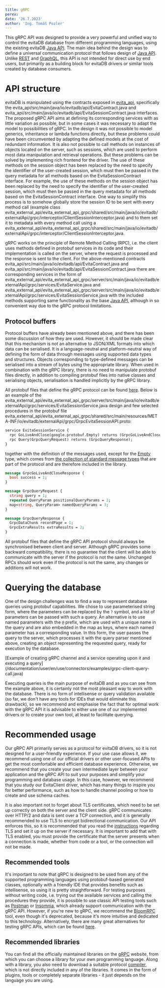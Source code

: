 ```yaml
---
title: gRPC
perex:
date: '26.7.2023'
author: 'Ing. Tomáš Pozler'
---
```


This gRPC API was designed to provide a very powerful and unified way to control the evitaDB database from different programming languages, using the existing evitaDB [Java API](https://github.com/FgForrest/evitaDB/tree/dev/evita_api/src/main/java/io/evitadb/api). 
The main idea behind the design was to define a universal communication protocol that follows design of [Java API](https://github.com/FgForrest/evitaDB/tree/dev/evita_api/src/main/java/io/evitadb/api).
Unlike [REST](./rest.md) and [GraphQL](./graphql.md), this API is not intended for direct use by end users, but primarily as a building block for evitaDB drivers or similar tools created by database consumers.

# API structure
evitaDB is manipulated using the contracts exposed in [evita_api](https://github.com/FgForrest/evitaDB/tree/dev/evita_api/src/main/java/io/evitadb/api), specifically the <SourceClass>evita_api/src/main/java/io/evitadb/api/EvitaContract.java</SourceClass> and <SourceClass>evita_api/src/main/java/io/evitadb/api/EvitaSessionContract.java</SourceClass> interfaces. 
The proposed gRPC API aims at defining its corresponding services with as little variation as possible, but in some cases it was necessary to adapt the model to possibilities of gRPC. 
In the design it was not possible to model generics, inheritance or lambda functions directly, but these problems could have been circumvented by adapting the defined models at the cost of redundant information. 
It is also not possible to call methods on instances of objects located on the server, such as sessions, which are used to perform most data manipulation and retrieval operations. 
But these problems can be solved by implementing rich frontend for the driver.
The use of these methods on the session object has been replaced by the need to specify the identifier of the user-created session, which must then be passed in the query metadata for all methods based on the EvitaSessionContract interface.
For example, the use of these methods on the session object has been replaced by the need to specify the identifier of the user-created session, which must then be passed in the query metadata for all methods based on the EvitaSessionContract interface. 
One way to simplify this process is to somehow globally store the session ID to be sent with every method call (example class <SourceClass>evita_external_api/evita_external_api_grpc/shared/src/main/java/io/evitadb/externalApi/grpc/interceptor/ClientSessionInterceptor.java</SourceClass>) and to them set it to metadata with every method call using a <SourceClass>evita_external_api/evita_external_api_grpc/shared/src/main/java/io/evitadb/externalApi/grpc/interceptor/ClientSessionInterceptor.java</SourceClass>.

gRPC works on the principle of Remote Method Calling (RPC), i.e. the client uses methods defined in protobuf services in its code and their implementation is called on the server, where the request is processed and the response is sent to the client. 
For the above-mentioned contracts <SourceClass>evita_api/src/main/java/io/evitadb/api/EvitaContract.java</SourceClass> and <SourceClass>evita_api/src/main/java/io/evitadb/api/EvitaSessionContract.java</SourceClass> there are corresponding services in the form of <SourceClass>evita_external_api/evita_external_api_grpc/server/src/main/java/io/evitadb/externalApi/grpc/services/EvitaService.java</SourceClass> and <SourceClass>evita_external_api/evita_external_api_grpc/server/src/main/java/io/evitadb/externalApi/grpc/services/EvitaSessionService.java</SourceClass> with the included methods supporting same functionality as the base [Java API](https://github.com/FgForrest/evitaDB/tree/dev/evita_api/src/main/java/io/evitadb/api), although in so convenient way due to the gRPC protocol limitations.

## Protocol buffers
Protocol buffers have already been mentioned above, and there has been some discussion of how they are used. 
However, it should be made clear that this mechanism is not an alternative to JSON/XML formats into which data can be serialised. 
It is a language-neutral and platform-neutral way of defining the form of data through messages using supported data types and structures. 
Objects corresponding to type-defined messages can be serialised into a stream of bytes using the appropriate library. 
When used in combination with the gRPC library, there is no need to manipulate protobuf files directly, in addition to compiling protobuf files into native classes and serialising objects, serialisation is handled implicitly by the gRPC library.

All protobuf files that define the gRPC protocol can be found [here](https://github.com/FgForrest/evitaDB/tree/dev/evita_external_api/evita_external_api_grpc/shared/src/main/resources/META-INF/io/evitadb/externalApi/grpc). Below is an example of the <SourceClass>evita_external_api/evita_external_api_grpc/server/src/main/java/io/evitadb/externalApi/grpc/services/EvitaSessionService.java</SourceClass> design and few selected procedures in the protobuf file <SourceClass>evita_external_api/evita_external_api_grpc/shared/src/main/resources/META-INF/io/evitadb/externalApi/grpc/GrpcEvitaSessionAPI.proto</SourceClass>:

```protobuf
service EvitaSessionService {
  rpc GoLiveAndClose(google.protobuf.Empty) returns (GrpcGoLiveAndCloseResponse);
  rpc Query(GrpcQueryRequest) returns (GrpcQueryResponse);
}
```

together with the definition of the messages used, except for the [Empty](https://protobuf.dev/reference/protobuf/google.protobuf/#empty) type, which comes from [the collection of standard message types](https://protobuf.dev/reference/protobuf/google.protobuf/) that are part of the protocol and are therefore included in the library.

```protobuf
message GrpcGoLiveAndCloseResponse {
  bool success = 1;
}

message GrpcQueryRequest {
  string query = 1;
  repeated QueryParam positionalQueryParams = 2;
  map<string, QueryParam> namedQueryParams = 3;
}

message GrpcQueryResponse {
  GrpcDataChunk recordPage = 1;
  GrpcExtraResults extraResults = 2;
}
```

<Note type="warning">
All protobuf files that define the gRPC API protocol should always be synchronised between client and server.
Although gRPC provides some backward compatibility, there is no guarantee that the client will be able to communicate with the server if the protocol is not the same.
Unchanged RPCs should work even if the protocol is not the same, any changes or additions will not work.
</Note>

# Querying the database
One of the design challenges was to find a way to represent database queries using protobuf capabilities.
We chose to use parameterised string form, where the parameters can be replaced by the `?` symbol, and a list of parameters can be passed with such a query. 
An alternative is to use named parameters with the `@` prefix, which are used with a unique name in the query and are also embedded in the map as keys, where each named parameter has a corresponding value. 
In this form, the user passes the query to the server, which processes it with the query parser mentioned above, creating an object representing the requested query, ready for execution by the database.

<SourceCodeTabs requires="/documentation/user/en/use/connectors/examples/channel-and-session-creation.java">
[Example of creating gRPC channel and a service operating upon it and executing a query](/documentation/user/en/use/connectors/examples/grpc-client-query-call.java)
</SourceCodeTabs>

Executing queries is the main purpose of evitaDB and as you can see from the example above, it is certainly not the most pleasant way to work with the database.
There is no form of intellisense or query validation available (so far, we don't have any tools for IDEs that would eliminate this drawback), so we recommend and emphasise the fact that for optimal work with the gRPC API it is advisable to either use one of our implemented drivers or to create your own tool, at least to facilitate querying.

# Recommended usage
Our gRPC API primarily serves as a protocol for evitaDB drivers, so it is not designed for a user-friendly experience. 
If your use case allows it, we recommend using one of our official drivers or other user-focused APIs to get the most comfortable and efficient database experience. 
Otherwise, we recommend that you create your own intermediate layer between your application and the gRPC API to suit your purposes and simplify your programming and database usage. 
In this case, however, we recommend that you study our EvitaClient driver, which has many things to inspire you for better performance, such as how to handle channel pooling or how to create and use schema caches.

It is also important not to forget about TLS certificates, which need to be set up correctly on both the server and the client side. 
gRPC communicates over HTTP/2 and data is sent over a TCP connection, and it is generally recommended to use TLS to encrypt bidirectional communication. 
Our API enforces this, so it is recommended that you read the [instructions](../../operate/tls.md) regarding TLS and set it up on the server if necessary. 
It is important to add that with TLS enabled, you must provide the certificate that the server presents when a connection is made, whether from code or a tool, or the connection will not be made.

## Recommended tools
It's important to note that gRPC is designed to be used from any of the supported programming languages using protobuf-based generated classes, optionally with a friendly IDE that provides benefits such as intellisense, so using it is pretty straightforward. 
For testing purposes without writing code, i.e. trying out the available services and calling the procedures they provide, it is possible to use classic API testing tools such as [Postman](https://www.postman.com/) or [Insomnia](https://insomnia.rest/), which already support communication with the gRPC API.
However, if you're new to gRPC, we recommend the [BloomRPC](https://github.com/bloomrpc/bloomrpc) tool, even though it's deprecated, because it's more intuitive and dedicated to this technology. 
Alternatively, there are many great alternatives for testing gRPC APIs, which can be found [here](https://github.com/grpc-ecosystem/awesome-grpc).

## Recommended libraries
You can find all the officially maintained libraries on the [gRPC](https://grpc.io) website, from which you can choose a library for your own programming language. 
Along with a library, you also need to download a suitable protocol [compiler](https://grpc.io/docs/protoc-installation/), which is not directly included in any of the libraries. 
It comes in the form of plugins, tools or completely separate libraries - it just depends on the language you are using.